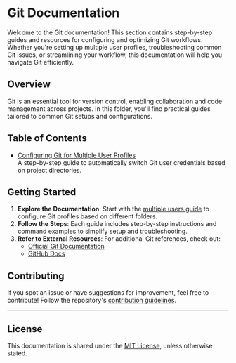 # Git Documentation

Welcome to the Git documentation! This section contains step-by-step guides and resources for configuring and optimizing Git workflows. Whether you're setting up multiple user profiles, troubleshooting common Git issues, or streamlining your workflow, this documentation will help you navigate Git efficiently.

## Overview

Git is an essential tool for version control, enabling collaboration and code management across projects. In this folder, you'll find practical guides tailored to common Git setups and configurations.

## Table of Contents

- [Configuring Git for Multiple User Profiles](./01-configure-git-multiple-users.md)  
  A step-by-step guide to automatically switch Git user credentials based on project directories.

## Getting Started

1. **Explore the Documentation**: Start with the [multiple users guide](./01-configure-git-multiple-users.md) to configure Git profiles based on different folders.
2. **Follow the Steps**: Each guide includes step-by-step instructions and command examples to simplify setup and troubleshooting.
3. **Refer to External Resources**: For additional Git references, check out:
   - [Official Git Documentation](https://git-scm.com/doc)
   - [GitHub Docs](https://docs.github.com/en/get-started)

## Contributing

If you spot an issue or have suggestions for improvement, feel free to contribute! Follow the repository's [contribution guidelines](../README.md#contributing).

---

## License

This documentation is shared under the [MIT License](../LICENSE), unless otherwise stated.
